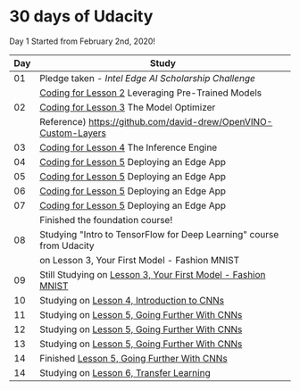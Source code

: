 
# 30 days of Udacity  

Day 1 Started from February 2nd, 2020!

| Day  | Study |
| :--- | ------ |
|  01  | Pledge taken - *Intel Edge AI Scholarship Challenge* |
|      | [Coding for Lesson 2](https://github.com/sijoonlee/deep_learning/tree/master/Intel-Edge-AI-Challenge/Lesson2) Leveraging Pre-Trained Models |
|  02  | [Coding for Lesson 3]((https://github.com/sijoonlee/deep_learning/tree/master/Intel-Edge-AI-Challenge/Lesson3)) The Model Optimizer |
|      | Reference) https://github.com/david-drew/OpenVINO-Custom-Layers |
|  03  | [Coding for Lesson 4](https://github.com/sijoonlee/deep_learning/tree/master/Intel-Edge-AI-Challenge/Lesson4) The Inference Engine |
|  04  | [Coding for Lesson 5](https://github.com/sijoonlee/deep_learning/tree/master/Intel-Edge-AI-Challenge/Lesson5) Deploying an Edge App |
|  05  | [Coding for Lesson 5](https://github.com/sijoonlee/deep_learning/tree/master/Intel-Edge-AI-Challenge/Lesson5) Deploying an Edge App |
|  06  | [Coding for Lesson 5](https://github.com/sijoonlee/deep_learning/tree/master/Intel-Edge-AI-Challenge/Lesson5) Deploying an Edge App |
|  07  | [Coding for Lesson 5](https://github.com/sijoonlee/deep_learning/tree/master/Intel-Edge-AI-Challenge/Lesson5) Deploying an Edge App |
|      | Finished the foundation course! |
|  08  | Studying "Intro to TensorFlow for Deep Learning" course from Udacity |
|      | on Lesson 3, Your First Model - Fashion MNIST |
|  09  | Still Studying on [Lesson 3, Your First Model - Fashion MNIST](https://github.com/sijoonlee/deep_learning/tree/master/Intro-to-TensorFlow) |
|  10  | Studying on [Lesson 4, Introduction to CNNs](https://github.com/sijoonlee/deep_learning/tree/master/Intro-to-TensorFlow) |
|  11  | Studying on [Lesson 5, Going Further With CNNs](https://github.com/sijoonlee/deep_learning/tree/master/Intro-to-TensorFlow) |
|  12  | Studying on [Lesson 5, Going Further With CNNs](https://github.com/sijoonlee/deep_learning/tree/master/Intro-to-TensorFlow) |
|  13  | Studying on [Lesson 5, Going Further With CNNs](https://github.com/sijoonlee/deep_learning/tree/master/Intro-to-TensorFlow) |
|  14  | Finished [Lesson 5, Going Further With CNNs](https://github.com/sijoonlee/deep_learning/tree/master/Intro-to-TensorFlow) |
|  14  | Studying on [Lesson 6, Transfer Learning](https://github.com/sijoonlee/deep_learning/tree/master/Intro-to-TensorFlow) |
